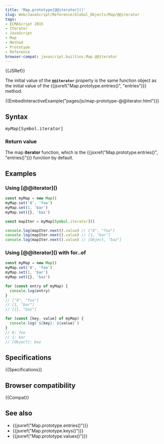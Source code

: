 ```yaml
---
title: 'Map.prototype[@@iterator]()'
slug: Web/JavaScript/Reference/Global_Objects/Map/@@iterator
tags:
- ECMAScript 2015
- Iterator
- JavaScript
- Map
- Method
- Prototype
- Reference
browser-compat: javascript.builtins.Map.@@iterator
---
```

{{JSRef}}

<p class="seoSummary">
  The initial value of the <strong><code>@@iterator</code></strong> property is
  the same function object as the initial value of the
  {{jsxref("Map.prototype.entries()", "entries")}} method.
</p>

{{EmbedInteractiveExample("pages/js/map-prototype-@@iterator.html")}}

## Syntax

<pre class="brush: js"><var>myMap</var>[Symbol.iterator]</pre>

### Return value

The map **iterator** function, which is the
{{jsxref("Map.prototype.entries()", "entries()")}} function by
default.

## Examples

### Using \[@@iterator]\()

```js
const myMap = new Map()
myMap.set('0', 'foo')
myMap.set(1, 'bar')
myMap.set({}, 'baz')

const mapIter = myMap[Symbol.iterator]()

console.log(mapIter.next().value) // ["0", "foo"]
console.log(mapIter.next().value) // [1, "bar"]
console.log(mapIter.next().value) // [Object, "baz"]
```

### Using \[@@iterator]\() with for..of

```js
const myMap = new Map()
myMap.set('0', 'foo')
myMap.set(1, 'bar')
myMap.set({}, 'baz')

for (const entry of myMap) {
  console.log(entry)
}
// ["0", "foo"]
// [1, "bar"]
// [{}, "baz"]

for (const [key, value] of myMap) {
  console.log(`${key}: ${value}`)
}
// 0: foo
// 1: bar
// [Object]: baz
```

## Specifications

{{Specifications}}

## Browser compatibility

{{Compat}}

## See also

- {{jsxref("Map.prototype.entries()")}}
- {{jsxref("Map.prototype.keys()")}}
- {{jsxref("Map.prototype.values()")}}

